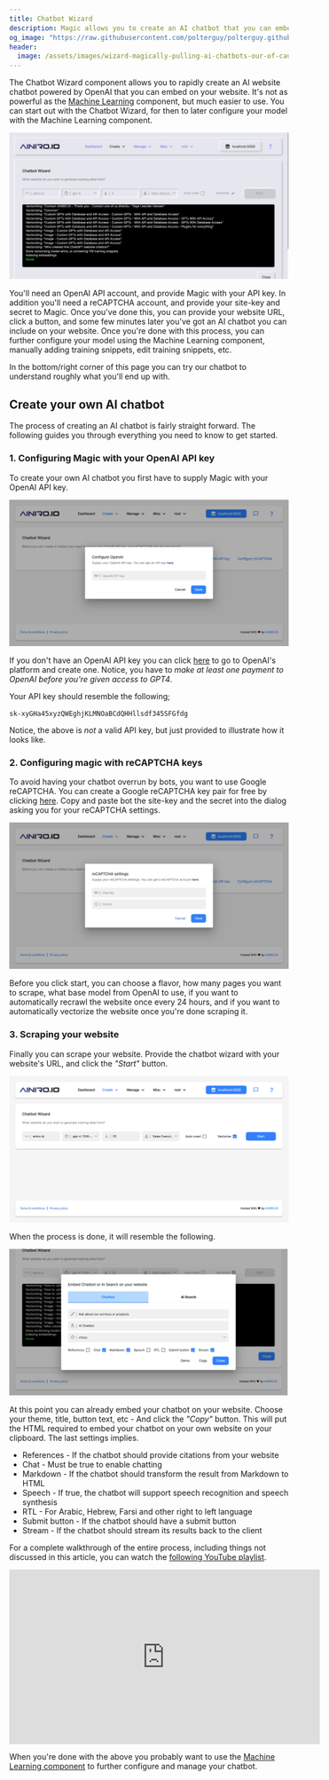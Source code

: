 ```yaml
---
title: Chatbot Wizard
description: Magic allows you to create an AI chatbot that you can embed into your website in some few minutes. Point Magic to your website, automatically scrape your site, and you're done.
og_image: "https://raw.githubusercontent.com/polterguy/polterguy.github.io/master/images/custom-chatgpt-chatbot.jpg"
header:
  image: /assets/images/wizard-magically-pulling-ai-chatbots-our-of-cauldron.png
---
```


The Chatbot Wizard component allows you to rapidly create an AI website chatbot powered by OpenAI that you can embed on
your website. It's not as powerful as the [Machine Learning](/dashboard/machine-learning/) component, but much easier to use.
You can start out with the Chatbot Wizard, for then to later configure your model with the Machine Learning component.

![Scraping your website for custom AI chatbot data](https://raw.githubusercontent.com/polterguy/polterguy.github.io/master/images/custom-chatgpt-chatbot.jpg)

You'll need an OpenAI API account, and provide Magic with your API key. In addition you'll need a reCAPTCHA account,
and provide your site-key and secret to Magic. Once you've done this, you can provide your website URL,
click a button, and some few minutes later you've got an AI chatbot you can include on your website.
Once you're done with this process, you can further configure your model using the Machine Learning component,
manually adding training snippets, edit training snippets, etc.

In the bottom/right corner of this page you can try our chatbot to understand roughly what you'll end up with.

## Create your own AI chatbot

The process of creating an AI chatbot is fairly straight forward. The following guides you through everything you need to know to get started.

### 1. Configuring Magic with your OpenAI API key

To create your own AI chatbot you first have to supply Magic with your OpenAI API key.

![Providing Magic with your OpenAI API key](/assets/images/chatbot-wizard-configure-openai.jpeg)

If you don't have an OpenAI API key you can click [here](https://platform.openai.com/api-keys) to go to OpenAI's platform and create one. Notice, you have to _make at least one payment to OpenAI before you're given access to GPT4_.

Your API key should resemble the following;

```
sk-xyGHa45xyzQWEghjKLMNOaBCdQHHllsdf345SFGfdg
```

Notice, the above is _not_ a valid API key, but just provided to illustrate how it looks like.

### 2. Configuring magic with reCAPTCHA keys

To avoid having your chatbot overrun by bots, you want to use Google reCAPTCHA. You can create a Google reCAPTCHA key pair for free by clicking [here](https://www.google.com/recaptcha). Copy and paste bot the site-key and the secret into the dialog asking you for your reCAPTCHA settings.

![Providing Magic with your reCAPTCHA keys](/assets/images/chatbot-wizard-configure-recaptcha.jpeg)

Before you click start, you can choose a flavor, how many pages you want to scrape, what base model from OpenAI to use, if you want to automatically recrawl the website once every 24 hours, and if you want to automatically vectorize the website once you're done scraping it.

### 3. Scraping your website

Finally you can scrape your website. Provide the chatbot wizard with your website's URL, and click the _"Start"_ button.

![Scraping your website to create an AI chatbot](/assets/images/chatbot-wizard-scrape-website.jpeg)

When the process is done, it will resemble the following.

![Chatbot Wizard is done with scraping a website](/assets/images/chatbot-wizard-after-scraping.jpeg)

At this point you can already embed your chatbot on your website. Choose your theme, title, button text, etc - And click the _"Copy"_ button. This will put the HTML required to embed your chatbot on your own website on your clipboard. The last settings implies.

* References - If the chatbot should provide citations from your website
* Chat - Must be true to enable chatting
* Markdown - If the chatbot should transform the result from Markdown to HTML
* Speech - If true, the chatbot will support speech recognition and speech synthesis
* RTL - For Arabic, Hebrew, Farsi and other right to left language
* Submit button - If the chatbot should have a submit button
* Stream - If the chatbot should stream its results back to the client

For a complete walkthrough of the entire process, including things not discussed in this article, you can watch the [following YouTube playlist](https://www.youtube.com/watch?v=VdF8F6tvgqQ&list=PL_iESc2yi8IUCwO1TDft2oAfrUvJHuzU9).

<iframe style="margin-left: auto; margin-right: auto; width: 560px; max-with: 100%; display: block;" width="560" height="315" src="https://www.youtube.com/embed/videoseries?list=PL_iESc2yi8IUCwO1TDft2oAfrUvJHuzU9" frameborder="0" allow="autoplay; encrypted-media" allowfullscreen></iframe>

When you're done with the above you probably want to use the [Machine Learning component](/dashboard/machine-learning/) to further configure and manage your chatbot.

